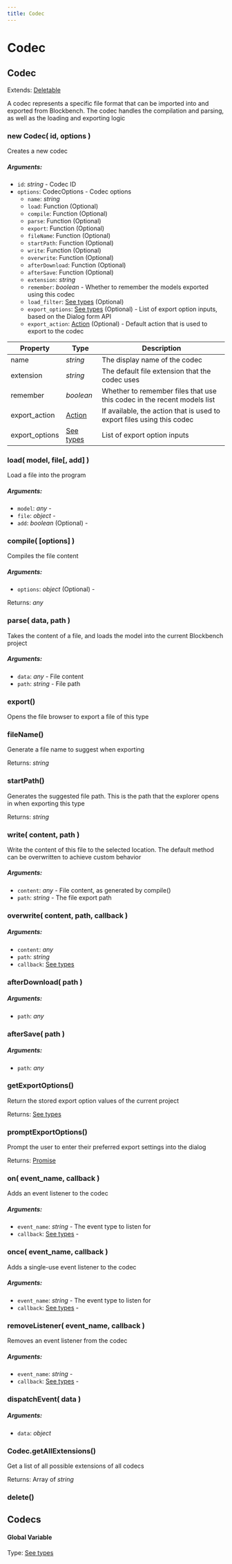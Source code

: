 ```yaml
---
title: Codec
---
```


# Codec
## Codec
Extends: [Deletable](misc#deletable)

A codec represents a specific file format that can be imported into and exported from Blockbench. The codec handles the compilation and parsing, as well as the loading and exporting logic

### new Codec( id, options )
Creates a new codec

##### Arguments:
* `id`: *string* - Codec ID
* `options`: CodecOptions - Codec options
	* `name`: *string*
	* `load`: Function (Optional)
	* `compile`: Function (Optional)
	* `parse`: Function (Optional)
	* `export`: Function (Optional)
	* `fileName`: Function (Optional)
	* `startPath`: Function (Optional)
	* `write`: Function (Optional)
	* `overwrite`: Function (Optional)
	* `afterDownload`: Function (Optional)
	* `afterSave`: Function (Optional)
	* `extension`: *string*
	* `remember`: *boolean* - Whether to remember the models exported using this codec
	* `load_filter`: [See types](https://github.com/JannisX11/blockbench-types/blob/639b9fd/types/codec.d.ts#L23) (Optional)
	* `export_options`: [See types](https://github.com/JannisX11/blockbench-types/blob/639b9fd/types/codec.d.ts#L31) (Optional) - List of export option inputs, based on the Dialog form API
	* `export_action`: [Action](action#action-1) (Optional) - Default action that is used to export to the codec


| Property | Type | Description |
| -------- | ---- | ----------- |
| name | *string* | The display name of the codec |
| extension | *string* | The default file extension that the codec uses |
| remember | *boolean* | Whether to remember files that use this codec in the recent models list |
| export_action | [Action](action#action-1) | If available, the action that is used to export files using this codec |
| export_options | [See types](https://github.com/JannisX11/blockbench-types/blob/639b9fd/types/codec.d.ts#L140) | List of export option inputs |

### load( model, file[, add] )
Load a file into the program

##### Arguments:
* `model`: *any* -
* `file`: *object* -
* `add`: *boolean* (Optional) -


### compile( [options] )
Compiles the file content

##### Arguments:
* `options`: *object* (Optional) -

Returns: *any*

### parse( data, path )
Takes the content of a file, and loads the model into the current Blockbench project

##### Arguments:
* `data`: *any* - File content
* `path`: *string* - File path


### export()
Opens the file browser to export a file of this type



### fileName()
Generate a file name to suggest when exporting


Returns: *string*

### startPath()
Generates the suggested file path. This is the path that the explorer opens in when exporting this type


Returns: *string*

### write( content, path )
Write the content of this file to the selected location. The default method can be overwritten to achieve custom behavior

##### Arguments:
* `content`: *any* - File content, as generated by compile()
* `path`: *string* - The file export path


### overwrite( content, path, callback )
##### Arguments:
* `content`: *any*
* `path`: *string*
* `callback`: [See types](https://github.com/JannisX11/blockbench-types/blob/639b9fd/types/codec.d.ts#L87)


### afterDownload( path )
##### Arguments:
* `path`: *any*


### afterSave( path )
##### Arguments:
* `path`: *any*


### getExportOptions()
Return the stored export option values of the current project


Returns: [See types](https://github.com/JannisX11/blockbench-types/blob/639b9fd/types/codec.d.ts#L94)

### promptExportOptions()
Prompt the user to enter their preferred export settings into the dialog


Returns: [Promise](#Promise)

### on( event_name, callback )
Adds an event listener to the codec

##### Arguments:
* `event_name`: *string* - The event type to listen for
* `callback`: [See types](https://github.com/JannisX11/blockbench-types/blob/639b9fd/types/codec.d.ts#L105) -


### once( event_name, callback )
Adds a single-use event listener to the codec

##### Arguments:
* `event_name`: *string* - The event type to listen for
* `callback`: [See types](https://github.com/JannisX11/blockbench-types/blob/639b9fd/types/codec.d.ts#L111) -


### removeListener( event_name, callback )
Removes an event listener from the codec

##### Arguments:
* `event_name`: *string* -
* `callback`: [See types](https://github.com/JannisX11/blockbench-types/blob/639b9fd/types/codec.d.ts#L117) -


### dispatchEvent( data )
##### Arguments:
* `data`: *object*


### Codec.getAllExtensions()
Get a list of all possible extensions of all codecs


Returns: Array of *string*

### delete()



## Codecs
#### Global Variable

Type: [See types](https://github.com/JannisX11/blockbench-types/blob/639b9fd/types/codec.d.ts#L150)

